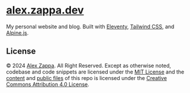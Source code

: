 # [alex.zappa.dev](https://alex.zappa.dev/)

My personal website and blog. Built with [Eleventy](https://www.11ty.dev/), [Tailwind CSS](https://tailwindcss.com/), and [Alpine.js](https://alpinejs.dev/).

## License

© 2024 [Alex Zappa](https://github.com/reatlat).
All Right Reserved.
Except as otherwise noted,
codebase and code snippets are licensed under
the [MIT License](https://opensource.org/licenses/MIT)
and the [content](./src/content/) and [public files](./src/public/) of this repo is licensed under
the [Creative Commons Attribution 4.0 License](https://creativecommons.org/licenses/by/4.0/).
